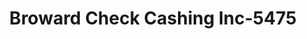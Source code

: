 ---
f_zip-code: 33068
f_state-code: FL
title: Broward Check Cashing Inc-5475
f_phone: 954-968-1942
f_city-only: N Lauderdale
f_address: 1655 South State Road 7 N Lauderdale
f_location-unique-id: '5475'
slug: broward-check-cashing-inc-5475
updated-on: '2024-05-30T13:46:58.046Z'
created-on: '2024-05-30T13:36:59.803Z'
published-on: '2024-05-30T13:54:32.469Z'
f_city-state: cms/city/n-lauderdale-fl.md
f_company: cms/company/broward-check-cashing-inc.md
f_state: cms/state/florida.md
layout: '[payday-loan].html'
tags: payday-loan
---